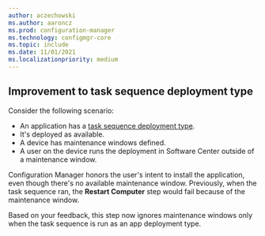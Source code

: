 ```yaml
---
author: aczechowski
ms.author: aaroncz
ms.prod: configuration-manager
ms.technology: configmgr-core
ms.topic: include
ms.date: 11/01/2021
ms.localizationpriority: medium
---
```


## <a name="bkmk_tsdt"></a> Improvement to task sequence deployment type

<!--10422235-->

Consider the following scenario:

- An application has a [task sequence deployment type](../../../../../apps/get-started/creating-windows-applications.md#bkmk_tsdt).
- It's deployed as available.
- A device has maintenance windows defined.
- A user on the device runs the deployment in Software Center outside of a maintenance window.

Configuration Manager honors the user's intent to install the application, even though there's no available maintenance window. Previously, when the task sequence ran, the **Restart Computer** step would fail because of the maintenance window.

Based on your feedback, this step now ignores maintenance windows only when the task sequence is run as an app deployment type.
